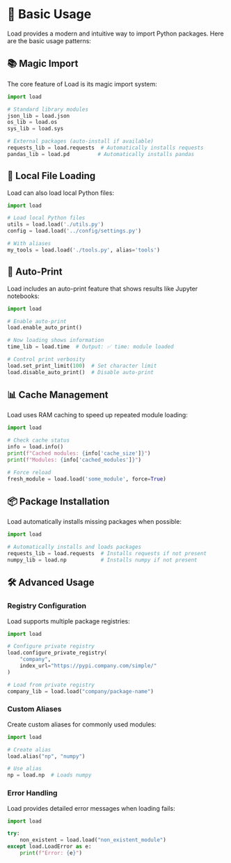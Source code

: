 # 💪 Basic Usage

Load provides a modern and intuitive way to import Python packages. Here are the basic usage patterns:

## 📚 Magic Import

The core feature of Load is its magic import system:

```python
import load

# Standard library modules
json_lib = load.json
os_lib = load.os
sys_lib = load.sys

# External packages (auto-install if available)
requests_lib = load.requests  # Automatically installs requests
pandas_lib = load.pd         # Automatically installs pandas
```

## 📁 Local File Loading

Load can also load local Python files:

```python
import load

# Load local Python files
utils = load.load('./utils.py')
config = load.load('../config/settings.py')

# With aliases
my_tools = load.load('./tools.py', alias='tools')
```

## 🎯 Auto-Print

Load includes an auto-print feature that shows results like Jupyter notebooks:

```python
import load

# Enable auto-print
load.enable_auto_print()

# Now loading shows information
time_lib = load.time  # Output: ✅ time: module loaded

# Control print verbosity
load.set_print_limit(100)  # Set character limit
load.disable_auto_print()  # Disable auto-print
```

## 📊 Cache Management

Load uses RAM caching to speed up repeated module loading:

```python
import load

# Check cache status
info = load.info()
print(f"Cached modules: {info['cache_size']}")
print(f"Modules: {info['cached_modules']}")

# Force reload
fresh_module = load.load('some_module', force=True)
```

## 📦 Package Installation

Load automatically installs missing packages when possible:

```python
import load

# Automatically installs and loads packages
requests_lib = load.requests  # Installs requests if not present
numpy_lib = load.np           # Installs numpy if not present
```

## 🛠️ Advanced Usage

### Registry Configuration

Load supports multiple package registries:

```python
import load

# Configure private registry
load.configure_private_registry(
    "company",
    index_url="https://pypi.company.com/simple/"
)

# Load from private registry
company_lib = load.load("company/package-name")
```

### Custom Aliases

Create custom aliases for commonly used modules:

```python
import load

# Create alias
load.alias("np", "numpy")

# Use alias
np = load.np  # Loads numpy
```

### Error Handling

Load provides detailed error messages when loading fails:

```python
import load

try:
    non_existent = load.load("non_existent_module")
except load.LoadError as e:
    print(f"Error: {e}")
```
